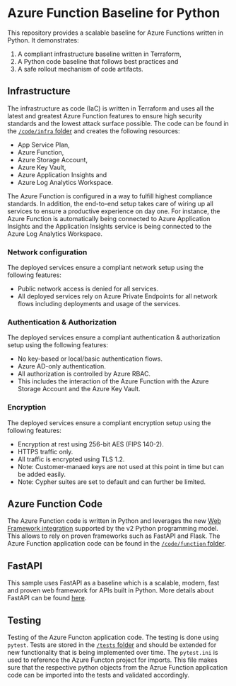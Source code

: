 # Azure Function Baseline for Python

This repository provides a scalable baseline for Azure Functions written in Python. It demonstrates:

1. A compliant infrastructure baseline written in Terraform,
2. A Python code baseline that follows best practices and
3. A safe rollout mechanism of code artifacts.

## Infrastructure

The infrastructure as code (IaC) is written in Terraform and uses all the latest and greatest Azure Function features to ensure high security standards and the lowest attack surface possible. The code can be found in the [`/code/infra` folder](/code/infra/) and creates the following resources:

* App Service Plan,
* Azure Function,
* Azure Storage Account,
* Azure Key Vault,
* Azure Application Insights and
* Azure Log Analytics Workspace.

The Azure Function is configured in a way to fulfill highest compliance standards. In addition, the end-to-end setup takes care of wiring up all services to ensure a productive experience on day one. For instance, the Azure Function is automatically being connected to Azure Application Insights and the Application Insights service is being connected to the Azure Log Analytics Workspace.

### Network configuration

The deployed services ensure a compliant network setup using the following features:

* Public network access is denied for all services.
* All deployed services rely on Azure Private Endpoints for all network flows including deployments and usage of the services.

### Authentication & Authorization

The deployed services ensure a compliant authentication & authorization setup using the following features:

* No key-based or local/basic authentication flows.
* Azure AD-only authentication.
* All authorization is controlled by Azure RBAC.
* This includes the interaction of the Azure Function with the Azure Storage Account and the Azure Key Vault.

### Encryption

The deployed services ensure a compliant encryption setup using the following features:

* Encryption at rest using 256-bit AES (FIPS 140-2).
* HTTPS traffic only.
* All traffic is encrypted using TLS 1.2.
* Note: Customer-manaed keys are not used at this point in time but can be added easily.
* Note: Cypher suites are set to default and can further be limited.

## Azure Function Code

The Azure Function code is written in Python and leverages the new [Web Framework integration](https://learn.microsoft.com/en-us/azure/azure-functions/functions-reference-python?tabs=asgi%2Capplication-level&pivots=python-mode-decorators#web-frameworks) supported by the v2 Python programming model. This allows to rely on proven frameworks such as FastAPI and Flask. The Azure Function application code can be found in the [`/code/function` folder](/code/function/).

## FastAPI

This sample uses FastAPI as a baseline which is a scalable, modern, fast and proven web framework for APIs built in Python. More details about FastAPI can be found [here](https://fastapi.tiangolo.com/).

## Testing

Testing of the Azure Functon application code. The testing is done using `pytest`. Tests are stored in the [`/tests` folder](/tests/) and should be extended for new functionality that is being implemented over time. The `pytest.ini` is used to reference the Azure Functon project for imports. This file makes sure that the respective python objects from the Azrue Function application code can be imported into the tests and validated accordingly.
